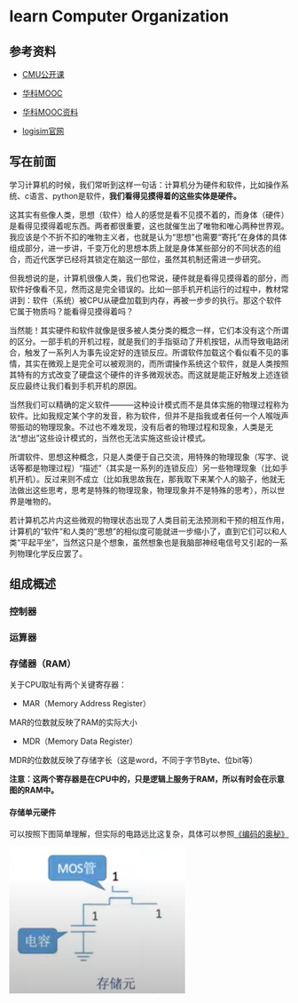 # learn Computer Organization





## 参考资料

* [CMU公开课](https://www.youtube.com/playlist?list=PL5PHm2jkkXmhayPxddp9z5MixV8Q5Ty8u)

* [华科MOOC](https://www.icourse163.org/course/HUST-1205809816)
* [华科MOOC资料](https://gitee.com/totalcontrol/hustzc)
* [logisim官网](http://www.cburch.com/logisim/download.html)



## 写在前面

学习计算机的时候，我们常听到这样一句话：计算机分为硬件和软件，比如操作系统、c语言、python是软件，**我们看得见摸得着的这些实体是硬件。**

这其实有些像人类，思想（软件）给人的感觉是看不见摸不着的，而身体（硬件）是看得见摸得着呢东西。两者都很重要，这也就催生出了唯物和唯心两种世界观。我应该是个不折不扣的唯物主义者，也就是认为“思想”也需要“寄托”在身体的具体组成部分，进一步讲，千变万化的思想本质上就是身体某些部分的不同状态的组合，而近代医学已经将其锁定在脑这一部位，虽然其机制还需进一步研究。



但我想说的是，计算机很像人类，我们也常说，硬件就是看得见摸得着的部分，而软件好像看不见，然而这是完全错误的。比如一部手机开机运行的过程中，教材常讲到：软件（系统）被CPU从硬盘加载到内存，再被一步步的执行。那这个软件它属于物质吗？能看得见摸得着吗？

当然能！其实硬件和软件就像是很多被人类分类的概念一样，它们本没有这个所谓的区分。一部手机的开机过程，就是我们的手指驱动了开机按钮，从而导致电路闭合，触发了一系列人为事先设定好的连锁反应。所谓软件加载这个看似看不见的事情，其实在微观上是完全可以被观测的，而所谓操作系统这个软件，就是人类按照其特有的方式改变了硬盘这个硬件的许多微观状态。而这就是能正好触发上述连锁反应最终让我们看到手机开机的原因。

当然我们可以精确的定义软件———这种设计模式而不是具体实施的物理过程称为软件。比如我规定某个字的发音，称为软件，但并不是指我或者任何一个人喉咙声带振动的物理现象。不过也不难发现，没有后者的物理过程和现象，人类是无法“想出”这些设计模式的，当然也无法实施这些设计模式。



所谓软件、思想这种概念，只是人类便于自己交流，用特殊的物理现象（写字、说话等都是物理过程）“描述”（其实是一系列的连锁反应）另一些物理现象（比如手机开机）。反过来则不成立（比如我思故我在，那我取下来某个人的脑子，他就无法做出这些思考，思考是特殊的物理现象，物理现象并不是特殊的思考），所以世界是唯物的。

若计算机芯片内这些微观的物理状态出现了人类目前无法预测和干预的相互作用，计算机的“软件”和人类的“思想”的相似度可能就进一步缩小了，直到它们可以和人类“平起平坐”，当然这只是个想象，虽然想象也是我脑部神经电信号又引起的一系列物理化学反应罢了。



## 组成概述





### 控制器





### 运算器





### 存储器（RAM）



关于CPU取址有两个关键寄存器：

* MAR（Memory Address Register）

MAR的位数就反映了RAM的实际大小

* MDR（Memory Data Register）

MDR的位数就反映了存储字长（这是word，不同于字节Byte、位bit等）



**注意：这两个寄存器是在CPU中的，只是逻辑上服务于RAM，所以有时会在示意图的RAM中。**



#### 存储单元硬件

可以按照下图简单理解，但实际的电路远比这复杂，具体可以参照[《编码的奥秘》](https://www.zhihu.com/question/59889145)

<img src="learn-Computer-Organization.assets/简易存储单元.png" alt="简易存储单元" style="zoom: 33%;" />

